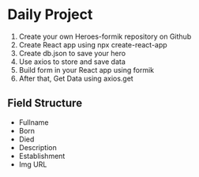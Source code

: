 # Daily Project

<ol> 
<li> Create your own Heroes-formik repository on Github

<li> Create React app using npx create-react-app

<li> Create db.json to save your hero

<li> Use axios to store and save data

<li> Build form in your React app using formik

<li> After that, Get Data using axios.get
</ol>

## Field Structure

- Fullname
- Born
- Died
- Description
- Establishment
- Img URL
